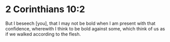 # 2 Corinthians 10:2

But I beseech [you], that I may not be bold when I am present with that confidence, wherewith I think to be bold against some, which think of us as if we walked according to the flesh.